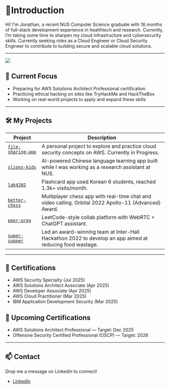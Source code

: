 # 👋Introduction

Hi! I'm Jonathan, a recent NUS Computer Science graduate with 16 months of full-stack development experience in healthtech and research. Currently, I’m taking some time to sharpen my cloud infrastructure and cybersecurity skills. Currently seeking roles as a Cloud Engineer or Cloud Security Engineer to contribute to building secure and scalable cloud solutions.

---
![](https://komarev.com/ghpvc/?jgyj123)

## 🔧 Current Focus
- Preparing for AWS Solutions Architect Professional certification
- Practicing ethical hacking on sites like TryHackMe and HackTheBox
- Working on real-world projects to apply and expand these skills

---

## 🛠️ My Projects

| Project | Description |
|--------|-------------|
| [`file-sharing-app`](https://github.com/jgyj123/file-sharing-app) | A personal project to explore and practice cloud security concepts on AWS. Currently in Progress. |
| [`slions-kids`](https://smcnus.comp.nus.edu.sg/video_page#SLIONS_KIDS-trailer) | AI-powered Chinese language learning app built while I was working as a research assistant at NUS. |
| [`lak4202`](https://github.com/jgyj123/lak4202) | Flashcard app used Korean 6 students, reached 1.3k+ visits/month. |
| [`better-chess`](https://github.com/jgyj123/better-chess) | Multiplayer chess app with real-time chat and video calling. Orbital 2022 Apollo-11 (Advanced) Award. |
| [`peer-prep`](https://github.com/jgyj123/peer-prep) | LeetCode-style collab platform with WebRTC + ChatGPT assistant. |
| [`super-supper`](https://devpost.com/software/super-supper) | Led an award-winning team at Inter-Hall Hackathon 2022 to develop an app aimed at reducing food wastage. |

---

## 📜 Certifications
- AWS Security Specialty  (Jul 2025)
- AWS Solutions Architect Associate  (Apr 2025)
- AWS Developer Associate  (Apr 2025)
- AWS Cloud Practitioner (Mar 2025) 
- IBM Application Development Security (Mar 2025)

## 🔭 Upcoming Certifications
- AWS Solutions Architect Professional — Target: Dec 2025
- Offensive Security Certified Professional (OSCP) — Target: 2026

---

## 📫 Contact
Drop me a message on Linkedin to connect!
- [LinkedIn](https://www.linkedin.com/in/jonathan-goh2/)  
